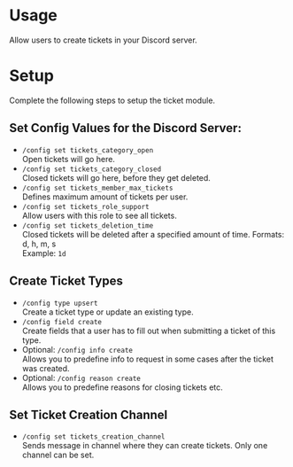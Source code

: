 # Usage
Allow users to create tickets in your Discord server.

# Setup
Complete the following steps to setup the ticket module.

## Set Config Values for the Discord Server:
* ``/config set tickets_category_open``\
Open tickets will go here.
* ``/config set tickets_category_closed``\
Closed tickets will go here, before they get deleted.
* ``/config set tickets_member_max_tickets``\
Defines maximum amount of tickets per user.
* ``/config set tickets_role_support``\
Allow users with this role to see all tickets.
* ``/config set tickets_deletion_time``\
Closed tickets will be deleted after a specified amount of time. Formats: d, h, m, s\
Example: `1d`

## Create Ticket Types
* ``/config type upsert``\
Create a ticket type or update an existing type.
* ``/config field create``\
Create fields that a user has to fill out when submitting a ticket of this type.
* Optional: ``/config info create``\
Allows you to predefine info to request in some cases after the ticket was created.
* Optional: ``/config reason create``\
Allows you to predefine reasons for closing tickets etc.

## Set Ticket Creation Channel
* ``/config set tickets_creation_channel``\
Sends message in channel where they can create tickets. Only one channel can be set.
